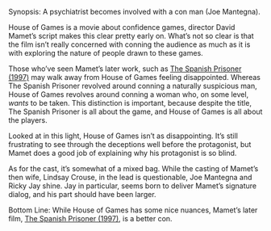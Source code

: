 Synopsis: A psychiatrist becomes involved with a con man (Joe Mantegna).

House of Games is a movie about confidence games, director David Mamet’s script makes this clear pretty early on.  What’s not so clear is that the film isn’t really concerned with conning the audience as much as it is with exploring the nature of people drawn to these games.

Those who’ve seen Mamet’s later work, such as <a href="/browse/reviews/the-spanish-prisoner-1997/">The Spanish Prisoner (1997)</a> may walk away from House of Games feeling disappointed.  Whereas The Spanish Prisoner revolved around conning a naturally suspicious man, House of Games revolves around conning a woman who, on some level, <em>wants</em> to be taken. This distinction is important, because despite the title, The Spanish Prisoner is all about the game, and House of Games is all about the players.

Looked at in this light, House of Games isn’t as disappointing. It’s still frustrating to see through the deceptions well before the protagonist, but Mamet does a good job of explaining why his protagonist is so blind. 

As for the cast, it’s somewhat of a mixed bag.  While the casting of Mamet’s then wife, Lindsay Crouse, in the lead is questionable, Joe Mantegna and Ricky Jay shine.  Jay in particular, seems born to deliver Mamet’s signature dialog, and his part should have been larger.

Bottom Line: While House of Games has some nice nuances, Mamet’s later film, <a href="/browse/reviews/the-spanish-prisoner-1997/">The Spanish Prisoner (1997)</a>, is a better con.